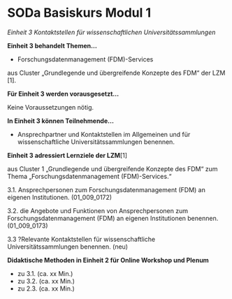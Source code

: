 <!--

author: Rebekka Reichert und Canan Hastik  
email:    
version:  v1
language: DE

icon:     https://raw.githubusercontent.com/chastik/Beratung_Dateityp_Bild/refs/heads/main/SODa-Logo_full.svg
link:     https://raw.githubusercontent.com/chastik/Beratung/refs/heads/main/soda.css

comment:  WissKi SODA OERs

-->

# SODa Basiskurs Modul 1 

*Einheit 3 Kontaktstellen für wissenschaftlichen Universitätssammlungen*

**Einheit 3 behandelt Themen…**

- Forschungsdatenmanagement (FDM)-Services

aus Cluster „Grundlegende und übergreifende Konzepte des FDM“ der LZM [1].

**Für Einheit 3 werden vorausgesetzt…**

Keine Voraussetzungen nötig.

**In Einheit 3 können Teilnehmende…**

- Ansprechpartner und Kontaktstellen im Allgemeinen und für wissenschaftliche Universitätssammlungen benennen.

**Einheit 3 adressiert Lernziele der LZM**[1]

aus Cluster 1 „Grundlegende und übergreifende Konzepte des FDM“ zum Thema „Forschungsdatenmanagement (FDM)-Services.“

3.1. Ansprechpersonen zum Forschungsdatenmanagement (FDM) an eigenen Institutionen. (01\_009\_0172)

3.2. die Angebote und Funktionen von Ansprechpersonen zum Forschungsdatenmanagement (FDM) an eigenen Institutionen benennen. (01\_009\_0173)

3.3  ?Relevante Kontaktstellen für wissenschaftliche Universitätssammlungen benennen. (neu)


**Didaktische Methoden in Einheit 2 für Online Workshop und Plenum**

- zu 3.1. (ca. xx Min.)
- zu 3.2. (ca. xx Min.)
- zu 2.3. (ca. xx Min.)



